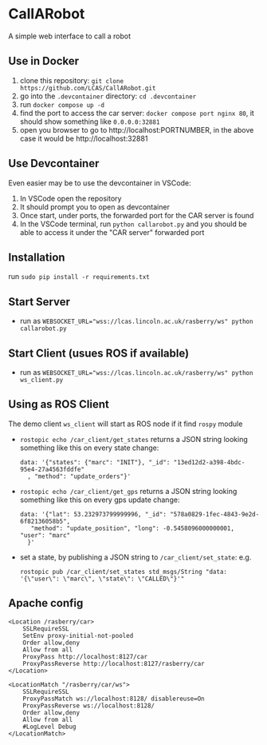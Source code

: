 # CallARobot
A simple web interface to call a robot

## Use in Docker

1. clone this repository: `git clone https://github.com/LCAS/CallARobot.git`
1. go into the `.devcontainer` directory: `cd .devcontainer`
1. run `docker compose up -d`
1. find the port to access the car server: `docker compose port nginx 80`, it should show something like `0.0.0.0:32881`
1. open you browser to go to http://localhost:PORTNUMBER, in the above case it would be http://localhost:32881


## Use Devcontainer

Even easier may be to use the devcontainer in VSCode:

1. In VSCode open the repository
1. It should prompt you to open as devcontainer
1. Once start, under ports, the forwarded port for the CAR server is found
1. In the VSCode terminal, run `python callarobot.py` and you should be able to access it under the "CAR server" forwarded port

## Installation

run `sudo pip install -r requirements.txt`

## Start Server

* run as `WEBSOCKET_URL="wss://lcas.lincoln.ac.uk/rasberry/ws" python callarobot.py`

## Start Client (usues ROS if available)

* run as `WEBSOCKET_URL="wss://lcas.lincoln.ac.uk/rasberry/ws" python ws_client.py`

## Using as ROS Client

The demo client `ws_client` will start as ROS node if it find `rospy` module

* `rostopic echo /car_client/get_states` returns a JSON string looking something like this on every state change:
    ```
    data: '{"states": {"marc": "INIT"}, "_id": "13ed12d2-a398-4bdc-95e4-27a4563fddfe"
      , "method": "update_orders"}'
    ```

* `rostopic echo /car_client/get_gps` returns a JSON string looking something like this on every gps update change:
    ```
    data: '{"lat": 53.232973799999996, "_id": "578a0829-1fec-4843-9e2d-6f82136058b5",
       "method": "update_position", "long": -0.5458096000000001, "user": "marc"
      }'
    ```

* set a state, by publishing a JSON string to `/car_client/set_state`: e.g.
    ```
    rostopic pub /car_client/set_states std_msgs/String "data: '{\"user\": \"marc\", \"state\": \"CALLED\"}'"
    ```

## Apache config

```
<Location /rasberry/car>
    SSLRequireSSL
    SetEnv proxy-initial-not-pooled
    Order allow,deny
    Allow from all
    ProxyPass http://localhost:8127/car
    ProxyPassReverse http://localhost:8127/rasberry/car
</Location>

<LocationMatch "/rasberry/car/ws">
    SSLRequireSSL
    ProxyPassMatch ws://localhost:8128/ disablereuse=On
    ProxyPassReverse ws://localhost:8128/
    Order allow,deny
    Allow from all
    #LogLevel Debug
</LocationMatch>
```
